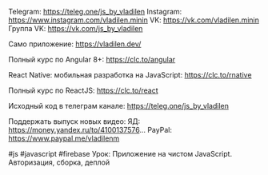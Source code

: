 Telegram: https://teleg.one/js_by_vladilen
Instagram: https://www.instagram.com/vladilen.minin
VK: https://vk.com/vladilen.minin
Группа VK: https://vk.com/js_by_vladilen

Само приложение:
https://vladilen.dev/

Полный курс по Angular 8+:
https://clc.to/angular

React Native: мобильная разработка на JavaScript:
https://clc.to/rnative

Полный курс по ReactJS:
https://clc.to/react

Исходный код в телеграм канале:
https://teleg.one/js_by_vladilen

Поддержать выпуск новых видео:
ЯД: https://money.yandex.ru/to/4100137576...
PayPal: https://www.paypal.me/vladilenm

#js #javascript #firebase
Урок: Приложение на чистом JavaScript. Авторизация, сборка, деплой
